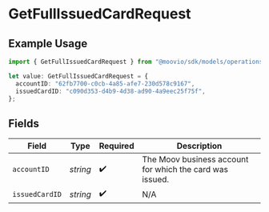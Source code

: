 # GetFullIssuedCardRequest

## Example Usage

```typescript
import { GetFullIssuedCardRequest } from "@moovio/sdk/models/operations";

let value: GetFullIssuedCardRequest = {
  accountID: "62fb7700-c0cb-4a85-afe7-230d578c9167",
  issuedCardID: "c090d353-d4b9-4d38-ad90-4a9eec25f75f",
};
```

## Fields

| Field                                                    | Type                                                     | Required                                                 | Description                                              |
| -------------------------------------------------------- | -------------------------------------------------------- | -------------------------------------------------------- | -------------------------------------------------------- |
| `accountID`                                              | *string*                                                 | :heavy_check_mark:                                       | The Moov business account for which the card was issued. |
| `issuedCardID`                                           | *string*                                                 | :heavy_check_mark:                                       | N/A                                                      |